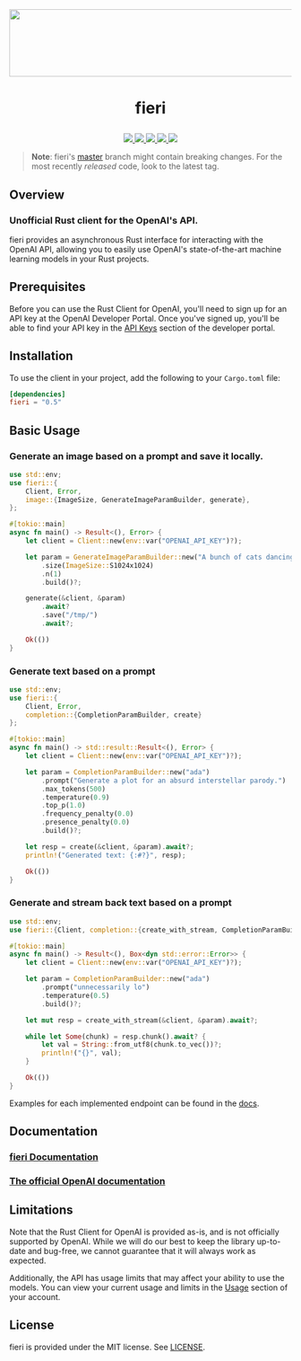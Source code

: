<div align="center">
    <a href="https://github.com/lbkolev/fieri">
        <img width="1250px" height="120px" src=".github/logo.png">
    </a>
</div>

# <p align="center">fieri</p>

<p align="center">
    <a href="https://github.com/lbkolev/fieri/blob/master/LICENSE">
        <img src="https://img.shields.io/badge/license-MIT-blue.svg">
    </a>
    <a href="https://crates.io/crates/fieri">
        <img src="https://img.shields.io/crates/v/fieri.svg">
    </a>
    <a href="https://github.com/lbkolev/fieri/actions?query=workflow%3ACI+branch%3Amaster">
        <img src="https://github.com/lbkolev/fieri/actions/workflows/ci.yml/badge.svg">
    </a>
    <a href="https://github.com/lbkolev/fieri/actions?query=workflow%3TESTS+branch%3Amaster">
        <img src="https://github.com/lbkolev/fieri/actions/workflows/tests.yml/badge.svg">
    </a>
    <a href="https://docs.rs/fieri">
        <img src="https://img.shields.io/docsrs/fieri/latest">
    </a>
</p>

> **Note**: fieri's [master](https://github.com/lbkolev/fieri) branch might
> contain breaking changes. For the most recently *released* code, look to the latest tag.

## Overview
### Unofficial Rust client for the OpenAI's API.

fieri provides an asynchronous Rust interface for interacting with the OpenAI API, allowing you to easily use OpenAI's state-of-the-art machine learning models in your Rust projects.

## Prerequisites
Before you can use the Rust Client for OpenAI, you'll need to sign up for an API key at the OpenAI Developer Portal. Once you've signed up, you'll be able to find your API key in the [API Keys](https://beta.openai.com/account/api-keys) section of the developer portal.

## Installation
To use the client in your project, add the following to your `Cargo.toml` file:
```toml
[dependencies]
fieri = "0.5"
```

## Basic Usage

### Generate an image based on a prompt and save it locally.
```rust
use std::env;
use fieri::{
    Client, Error,
    image::{ImageSize, GenerateImageParamBuilder, generate},
};

#[tokio::main]
async fn main() -> Result<(), Error> {
    let client = Client::new(env::var("OPENAI_API_KEY")?);

    let param = GenerateImageParamBuilder::new("A bunch of cats dancing tango on the top of the highest mountain on Mars.")
        .size(ImageSize::S1024x1024)
        .n(1)
        .build()?;

    generate(&client, &param)
        .await?
        .save("/tmp/")
        .await?;

    Ok(())
}
```

### Generate text based on a prompt
```rust
use std::env;
use fieri::{
    Client, Error,
    completion::{CompletionParamBuilder, create}
};

#[tokio::main]
async fn main() -> std::result::Result<(), Error> {
    let client = Client::new(env::var("OPENAI_API_KEY")?);

    let param = CompletionParamBuilder::new("ada")
        .prompt("Generate a plot for an absurd interstellar parody.")
        .max_tokens(500)
        .temperature(0.9)
        .top_p(1.0)
        .frequency_penalty(0.0)
        .presence_penalty(0.0)
        .build()?;

    let resp = create(&client, &param).await?;
    println!("Generated text: {:#?}", resp);

    Ok(())
}
```

### Generate and stream back text based on a prompt
```rust
use std::env;
use fieri::{Client, completion::{create_with_stream, CompletionParamBuilder}};

#[tokio::main]
async fn main() -> Result<(), Box<dyn std::error::Error>> {
    let client = Client::new(env::var("OPENAI_API_KEY")?);

    let param = CompletionParamBuilder::new("ada")
        .prompt("unnecessarily lo")
        .temperature(0.5)
        .build()?;

    let mut resp = create_with_stream(&client, &param).await?;

    while let Some(chunk) = resp.chunk().await? {
        let val = String::from_utf8(chunk.to_vec())?;
        println!("{}", val);
    }

    Ok(())
}
```

Examples for each implemented endpoint can be found in the [docs](https://docs.rs/fieri).

## Documentation
### [fieri Documentation](https://docs.rs/fieri/)
### [The official OpenAI documentation](https://beta.openai.com/docs/introduction/overview)

## Limitations
Note that the Rust Client for OpenAI is provided as-is, and is not officially supported by OpenAI. While we will do our best to keep the library up-to-date and bug-free, we cannot guarantee that it will always work as expected.

Additionally, the API has usage limits that may affect your ability to use the models. You can view your current usage and limits in the [Usage](https://beta.openai.com/account/usage) section of your account.

## License
fieri is provided under the MIT license. See [LICENSE](LICENSE).
